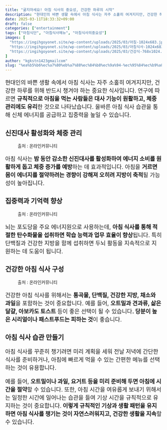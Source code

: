 ```yaml
---
title: "굶지마세요! 아침 식사의 중요성, 건강한 하루의 시작"
description: "현대인의 바쁜 생활 속에서 아침 식사는 자주 소홀히 여겨지지만, 건강한 하루를 위해 반드시 챙겨야 하는 중요한 식사입니다. 연구에 따르면 규칙적으로 아침을 먹는 사람들은 대사 기능이 원활하고, 체중 관리에도 유리한 것으로 나타났습니다. 올바른 아침 식사 습관을 통해 신"
date: 2025-03-11T18:33:32+09:00
draft: false
categories: ["entertainment"]
tags: ["아침식단", "아침식사메뉴", "아침식사의중요성"]
images: [
  "https://ingihgoyonet.site/wp-content/uploads/2025/03/아침-1024x683.jpg"
  "https://ingihgoyonet.site/wp-content/uploads/2025/03/아침식사-1024x683.jpg"
  "https://ingihgoyonet.site/wp-content/uploads/2025/03/건강식-768x1024.jpg"
]
author: "kgkstn1423gmailcom"
slug: "%ea%b5%b6%ec%a7%80%eb%a7%88%ec%84%b8%ec%9a%94-%ec%95%84%ec%b9%a8-%ec%8b%9d%ec%82%ac%ec%9d%98-%ec%a4%91%ec%9a%94%ec%84%b1-%ea%b1%b4%ea%b0%95%ed%95%9c-%ed%95%98%eb%a3%a8%ec%9d%98-%ec%8b%9c%ec%9e%91"
---
```


<p style="font-size:18px">현대인의 바쁜 생활 속에서 아침 식사는 자주 소홀히 여겨지지만, 건강한 하루를 위해 반드시 챙겨야 하는 중요한 식사입니다. 연구에 따르면 <strong>규칙적으로 아침을 먹는 사람들은 대사 기능이 원활하고, 체중 관리에도 유리</strong>한 것으로 나타났습니다. 올바른 아침 식사 습관을 통해 신체 에너지를 공급하고 집중력을 높일 수 있습니다.</p> <h2 >신진대사 활성화와 체중 관리</h2> <figure ><img src="https://ingihgoyonet.site/wp-content/uploads/2025/03/아침-1024x683.jpg" alt="" style="aspect-ratio:16/9;object-fit:cover"/><figcaption >출처 : 온라인커뮤니티</figcaption></figure> <p style="font-size:18px">아침 식사는<strong> 밤 동안 감소한 신진대사를 활성화하여 에너지 소비를 원활하게 돕고 체중 증가를 예방</strong>하는 데 효과적입니다. 아침을 <strong>거르면 몸이 에너지를 절약하려는 경향이 강해져 오히려 지방이 축적</strong>될 가능성이 높아집니다.</p> <h2 >집중력과 기억력 향상</h2> <figure ><img src="https://ingihgoyonet.site/wp-content/uploads/2025/03/아침식사-1024x683.jpg" alt="" style="aspect-ratio:16/9;object-fit:cover"/><figcaption >출처 : 온라인커뮤니티</figcaption></figure> <p style="font-size:18px">뇌는 포도당을 주요 에너지원으로 사용하는데, <strong>아침 식사를 통해 적절한 탄수화물을 섭취하면 학습 능력과 업무 효율이 향상</strong>됩니다. 특히 단백질과 건강한 지방을 함께 섭취하면 두뇌 활동을 지속적으로 지원하는 데 도움이 됩니다.</p> <h2 >건강한 아침 식사 구성</h2> <figure ><img src="https://ingihgoyonet.site/wp-content/uploads/2025/03/건강식-768x1024.jpg" alt="" style="aspect-ratio:16/9;object-fit:cover"/><figcaption >출처 : 온라인커뮤니티</figcaption></figure> <p style="font-size:18px">건강한 아침 식사를 위해서는 <strong>통곡물, 단백질, 건강한 지방, 채소와 과일</strong>을 포함하는 것이 중요합니다. 예를 들어, <strong>오트밀과 견과류, 삶은 달걀, 아보카도 토스트</strong> 등이 좋은 선택이 될 수 있습니다<strong>. 당분이 높은 시리얼이나 패스트푸드는 피하는 것</strong>이 좋습니다.</p> <h2 >아침 식사 습관 만들기</h2> <p style="font-size:18px">아침 식사를 꾸준히 챙기려면 미리 계획을 세워 전날 저녁에 간단한 식사를 준비하거나, 아침에 빠르게 먹을 수 있는 간편한 메뉴를 선택하는 것이 유용합니다. </p> <p style="font-size:18px">예를 들어, <strong>오트밀이나 과일, 요거트 등을 미리 준비해 두면 아침에 시간을 절약</strong>할 수 있습니다. 또한, 아침 시간을 여유롭게 보내기 위해서는 일정한 시간에 일어나는 습관을 들여 기상 시간을 규칙적으로 유지하는 것이 중요합니다.<strong> 이렇게 규칙적인 기상과 생활 패턴을 유지하면 아침 식사를 챙기는 것이 자연스러워지고, 건강한 생활을 지속</strong>할 수 있습니다.</p>